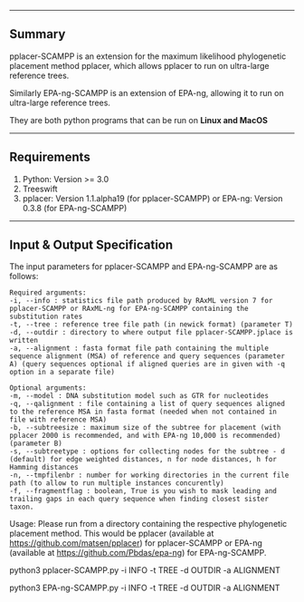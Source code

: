 

------------------------
Summary
------------------------
pplacer-SCAMPP is an extension for the maximum likelihood phylogenetic placement method pplacer, which allows pplacer to run on ultra-large reference trees. 

Similarly EPA-ng-SCAMPP is an extension of EPA-ng, allowing it to run on ultra-large reference trees.

They are both python programs that can be run on **Linux and MacOS**


------------------------
Requirements
------------------------
1. Python: Version >= 3.0
2. Treeswift
3. pplacer: Version 1.1.alpha19 (for pplacer-SCAMPP)
   or 
   EPA-ng: Version 0.3.8 (for EPA-ng-SCAMPP)


----------------------------------
Input & Output Specification
----------------------------------
The input parameters for pplacer-SCAMPP and EPA-ng-SCAMPP are as follows:
    
    Required arguments: 
    -i, --info : statistics file path produced by RAxML version 7 for pplacer-SCAMPP or RAxML-ng for EPA-ng-SCAMPP containing the substitution rates
    -t, --tree : reference tree file path (in newick format) (parameter T)
    -d, --outdir : directory to where output file pplacer-SCAMPP.jplace is written
    -a, --alignment : fasta format file path containing the multiple sequence alignment (MSA) of reference and query sequences (parameter A) (query sequences optional if aligned queries are in given with -q option in a separate file)

    Optional arguments:
    -m, --model : DNA substitution model such as GTR for nucleotides
    -q, --qalignment : file containing a list of query sequences aligned to the reference MSA in fasta format (needed when not contained in file with reference MSA)
    -b, --subtreesize : maximum size of the subtree for placement (with pplacer 2000 is recommended, and with EPA-ng 10,000 is recommended) (parameter B) 
    -s, --subtreetype : options for collecting nodes for the subtree - d (default) for edge weighted distances, n for node distances, h for Hamming distances
    -n, --tmpfilenbr : number for working directories in the current file path (to allow to run multiple instances concurently)
    -f, --fragmentflag : boolean, True is you wish to mask leading and trailing gaps in each query sequence when finding closest sister taxon.
    

Usage:
Please run from a directory containing the respective phylogenetic placement method. This would be pplacer (available at https://github.com/matsen/pplacer) for pplacer-SCAMPP or EPA-ng (available at https://github.com/Pbdas/epa-ng) for EPA-ng-SCAMPP.

python3 pplacer-SCAMPP.py -i INFO -t TREE -d OUTDIR -a ALIGNMENT

python3 EPA-ng-SCAMPP.py -i INFO -t TREE -d OUTDIR -a ALIGNMENT    
